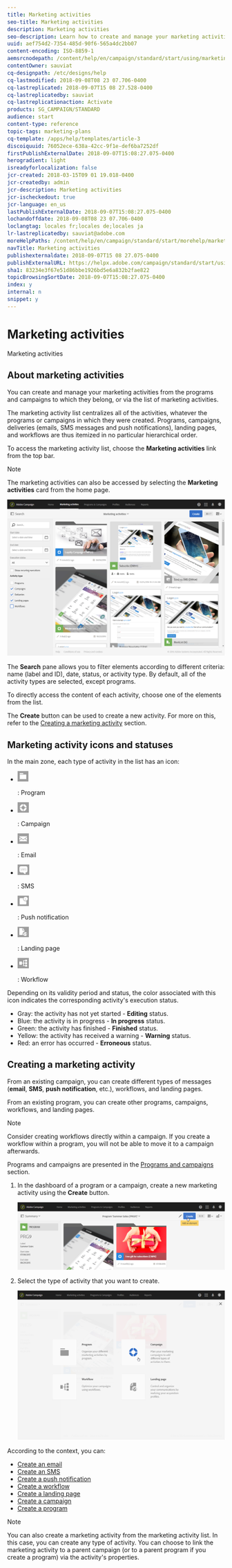 ```yaml
---
title: Marketing activities
seo-title: Marketing activities
description: Marketing activities
seo-description: Learn how to create and manage your marketing activities campaigns, email, SMS and push notification deliveries, landing pages, workflows. You can easily design a new activity, edit an existing one, and consult their status and validity.
uuid: aef754d2-7354-485d-90f6-565a4dc2bb07
content-encoding: ISO-8859-1
aemsrcnodepath: /content/help/en/campaign/standard/start/using/marketing-activities
contentOwner: sauviat
cq-designpath: /etc/designs/help
cq-lastmodified: 2018-09-08T08 23 07.706-0400
cq-lastreplicated: 2018-09-07T15 08 27.528-0400
cq-lastreplicatedby: sauviat
cq-lastreplicationaction: Activate
products: SG_CAMPAIGN/STANDARD
audience: start
content-type: reference
topic-tags: marketing-plans
cq-template: /apps/help/templates/article-3
discoiquuid: 76052ece-638a-42cc-9f1e-def6ba7252df
firstPublishExternalDate: 2018-09-07T15:08:27.075-0400
herogradient: light
isreadyforlocalization: false
jcr-created: 2018-03-15T09 01 19.018-0400
jcr-createdby: admin
jcr-description: Marketing activities
jcr-ischeckedout: true
jcr-language: en_us
lastPublishExternalDate: 2018-09-07T15:08:27.075-0400
lochandoffdate: 2018-09-08T08 23 07.706-0400
loclangtag: locales fr;locales de;locales ja
lr-lastreplicatedby: sauviat@adobe.com
moreHelpPaths: /content/help/en/campaign/standard/start/morehelp/marketing-plans;/content/help/en/campaign/standard/start/morehelp/marketing-plans
navTitle: Marketing activities
publishexternaldate: 2018-09-07T15 08 27.075-0400
publishExternalURL: https://helpx.adobe.com/campaign/standard/start/using/marketing-activities.html
sha1: 83234e3f67e51d86bbe1926bd5e6a832b2fae822
topicBrowsingSortDate: 2018-09-07T15:08:27.075-0400
index: y
internal: n
snippet: y
---
```


# Marketing activities

Marketing activities

## About marketing activities

You can create and manage your marketing activities from the programs and campaigns to which they belong, or via the list of marketing activities.

The marketing activity list centralizes all of the activities, whatever the programs or campaigns in which they were created. Programs, campaigns, deliveries (emails, SMS messages and push notifications), landing pages, and workflows are thus itemized in no particular hierarchical order.

To access the marketing activity list, choose the **Marketing activities** link from the top bar.

>[!NOTE]
>
>The marketing activities can also be accessed by selecting the **Marketing activities** card from the home page.

![](assets/marketing_activities_1.png)

The **Search** pane allows you to filter elements according to different criteria: name (label and ID), date, status, or activity type. By default, all of the activity types are selected, except programs.

To directly access the content of each activity, choose one of the elements from the list.

The **Create** button can be used to create a new activity. For more on this, refer to the [Creating a marketing activity](../../start/using/marketing-activities.md#creating-a-marketing-activity) section.

## Marketing activity icons and statuses

In the main zone, each type of activity in the list has an icon:

* ![](assets/marketing_program_icon.png)

  : Program
* ![](assets/marketing_campaign_icon.png)

  : Campaign
* ![](assets/marketing_email_icon.png)

  : Email
* ![](assets/marketing_sms_icon.png)

  : SMS
* ![](assets/marketing_push_icon.png)

  : Push notification
* ![](assets/marketing_LP_icon.png)

  : Landing page
* ![](assets/marketing_workflow_icon.png)

  : Workflow

Depending on its validity period and status, the color associated with this icon indicates the corresponding activity's execution status.

* Gray: the activity has not yet started - **Editing** status.
* Blue: the activity is in progress - **In progress** status.
* Green: the activity has finished - **Finished** status.
* Yellow: the activity has received a warning - **Warning** status.
* Red: an error has occurred - **Erroneous** status.

## Creating a marketing activity

From an existing campaign, you can create different types of messages (**email**, **SMS**, **push notification**, etc.), workflows, and landing pages.

From an existing program, you can create other programs, campaigns, workflows, and landing pages.

>[!NOTE]
>
>Consider creating workflows directly within a campaign. If you create a workflow within a program, you will not be able to move it to a campaign afterwards.

Programs and campaigns are presented in the [Programs and campaigns](../../start/using/programs-and-campaigns.md) section.

1. In the dashboard of a program or a campaign, create a new marketing activity using the **Create** button.

   ![](assets/marketing_activiy_creation_1.png)

1. Select the type of activity that you want to create.

   ![](assets/marketing_activiy_creation_2.png)

According to the context, you can:

* [Create an email](../../channels/using/creating-an-email.md)
* [Create an SMS](../../channels/using/creating-an-sms-message.md)
* [Create a push notification](../../channels/using/creating-and-sending-a-push-notification.md)
* [Create a workflow](../../automating/using/building-a-workflow.md#creating-a-workflow)
* [Create a landing page](../../channels/using/about-landing-pages.md)
* [Create a campaign](../../start/using/programs-and-campaigns.md#creating-a-campaign)
* [Create a program](../../start/using/programs-and-campaigns.md#creating-a-program)

>[!NOTE]
>
>You can also create a marketing activity from the marketing activity list. In this case, you can create any type of activity. You can choose to link the marketing activity to a parent campaign (or to a parent program if you create a program) via the activity's properties.

